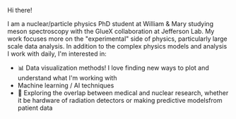 Hi there!

I am a nuclear/particle physics PhD student at William & Mary studying meson spectroscopy with the GlueX collaboration at Jefferson Lab. My work focuses more on the "experimental" side of physics, particularly large scale data analysis. In addition to the complex physics models and analysis I work with daily, I'm interested in:
- :bar_chart: Data visualization methods! I love finding new ways to plot and understand what I'm working with
- Machine learning / AI techniques
- :hospital: Exploring the overlap between medical and nuclear research, whether it be hardware of radiation detectors or making predictive modelsfrom patient data

<!--
**kevScheuer/kevScheuer** is a ✨ _special_ ✨ repository because its `README.md` (this file) appears on your GitHub profile.

Here are some ideas to get you started:

- 🔭 I’m currently working on ...
- 🌱 I’m currently learning ...
- 👯 I’m looking to collaborate on ...
- 🤔 I’m looking for help with ...
- 💬 Ask me about ...
- 📫 How to reach me: ...
- 😄 Pronouns: ...
- ⚡ Fun fact: ...
-->
